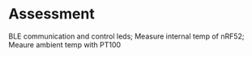 # Assessment

BLE communication and control leds;
Measure internal temp of nRF52;
Meaure ambient temp with PT100
